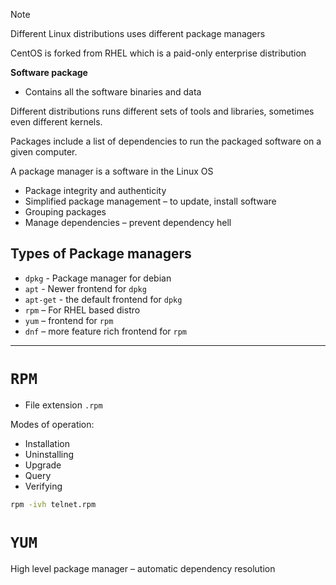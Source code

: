 >[!note]
>Different Linux distributions uses different package managers

CentOS is forked from RHEL which is a paid-only enterprise distribution

**Software package**
- Contains all the software binaries and data

Different distributions runs different sets of tools and libraries, sometimes even different kernels.

Packages include a list of dependencies to run the packaged software on a given computer.

A package manager is a software in the Linux OS
- Package integrity and authenticity
- Simplified package management – to update, install software
- Grouping packages
- Manage dependencies – prevent dependency hell

## Types of Package managers
- `dpkg` - Package manager for debian
- `apt` - Newer frontend for `dpkg`
- `apt-get` - the default frontend for `dpkg`
- `rpm` – For RHEL based distro
- `yum` – frontend for `rpm`
- `dnf` – more feature rich frontend for `rpm`

---

# `RPM`

- File extension `.rpm`

Modes of operation:
- Installation
- Uninstalling
- Upgrade
- Query
- Verifying

```bash
rpm -ivh telnet.rpm
```

# `YUM`
High level package manager – automatic dependency resolution